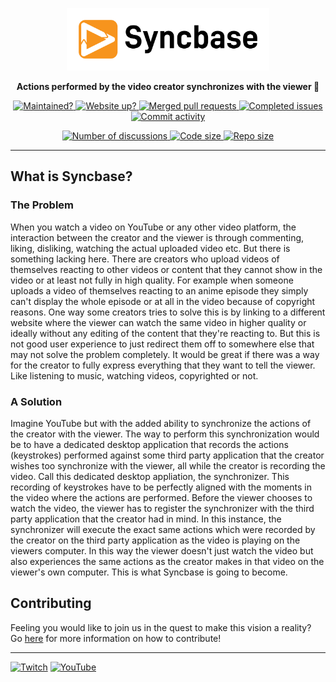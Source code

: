 <p align="center">
  <a href="https://syncbase.tv">
    <img alt="Brand logo" height="100px" src="logo.svg">
  </a>
</p>
<p align="center">
  <strong>Actions performed by the video creator synchronizes with the viewer 🐬</strong>
</p>
<p align="center">
  <a href="https://github.com/Axedyson/syncbase/pulse">
    <img alt="Maintained?" src="https://img.shields.io/badge/Maintained%3F-yes-green.svg">
  </a>
  <a href="https://syncbase.tv">
    <img alt="Website up?" src="https://img.shields.io/website-up-down-green-red/https/syncbase.tv?label=website%20up?">
  </a>
  <a href="https://github.com/axedyson/syncbase/pulls?q=is%3Amerged">
    <img alt="Merged pull requests" src="https://badgen.net/github/merged-prs/axedyson/syncbase">
  </a>
  <a href="https://github.com/axedyson/syncbase/issues?q=is%3Aissue+is%3Aclosed+reason%3Acompleted">
    <img alt="Completed issues" src="https://img.shields.io/github/issues-search/axedyson/syncbase?label=completed%20issues&query=is%3Aissue%20is%3Aclosed%20reason%3Acompleted">
  </a>
  <a href="https://github.com/Axedyson/syncbase/graphs/commit-activity">
    <img alt="Commit activity" src="https://img.shields.io/github/commit-activity/w/axedyson/syncbase">
  </a>
<p>
<p align="center">
  <a href="https://github.com/Axedyson/syncbase/discussions">
    <img alt="Number of discussions" src="https://img.shields.io/github/discussions/axedyson/syncbase">
  </a>
  <a href="https://github.com/Axedyson/syncbase">
    <img alt="Code size" src="https://img.shields.io/github/languages/code-size/axedyson/syncbase">
  </a>
  <a href="https://github.com/Axedyson/syncbase">
    <img alt="Repo size" src="https://img.shields.io/github/repo-size/axedyson/syncbase">
  </a>
<p>

---

## What is Syncbase?

### The Problem

When you watch a video on YouTube or any other video platform, the interaction between the creator and the viewer is through commenting, liking, disliking, watching the actual uploaded video etc. But there is something lacking here. There are creators who upload videos of themselves reacting to other videos or content that they cannot show in the video or at least not fully in high quality. For example when someone uploads a video of themselves reacting to an anime episode they simply can't display the whole episode or at all in the video because of copyright reasons. One way some creators tries to solve this is by linking to a different website where the viewer can watch the same video in higher quality or ideally without any editing of the content that they're reacting to. But this is not good user experience to just redirect them off to somewhere else that may not solve the problem completely. It would be great if there was a way for the creator to fully express everything that they want to tell the viewer. Like listening to music, watching videos, copyrighted or not.

### A Solution

Imagine YouTube but with the added ability to synchronize the actions of the creator with the viewer. The way to perform this synchronization would be to have a dedicated desktop application that records the actions (keystrokes) performed against some third party application that the creator wishes too synchronize with the viewer, all while the creator is recording the video. Call this dedicated desktop appliation, the synchronizer. This recording of keystrokes have to be perfectly aligned with the moments in the video where the actions are performed. Before the viewer chooses to watch the video, the viewer has to register the synchronizer with the third party application that the creator had in mind. In this instance, the synchronizer will execute the exact same actions which were recorded by the creator on the third party application as the video is playing on the viewers computer. In this way the viewer doesn't just watch the video but also experiences the same actions as the creator makes in that video on the viewer's own computer. This is what Syncbase is going to become.

## Contributing

Feeling you would like to join us in the quest to make this vision a reality? Go [here](CONTRIBUTING.md) for more information on how to contribute!

---

[![Twitch](https://img.shields.io/badge/Twitch-9146FF?style=for-the-badge&logo=twitch&logoColor=white)](https://www.twitch.tv/axedyson)
[![YouTube](https://img.shields.io/badge/YouTube-FF0000?style=for-the-badge&logo=youtube&logoColor=white)](https://www.youtube.com/channel/UCm2XzTJrpztdXD44VF_CQwg)
